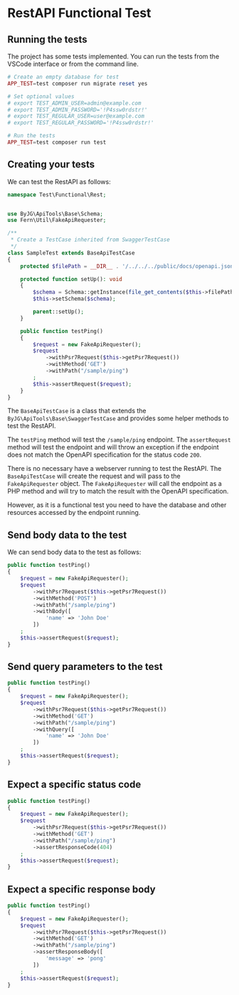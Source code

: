 # RestAPI Functional Test

## Running the tests

The project has some tests implemented. You can run the tests from the VSCode interface or from the command line.

```php
# Create an empty database for test
APP_TEST=test composer run migrate reset yes

# Set optional values
# export TEST_ADMIN_USER=admin@example.com
# export TEST_ADMIN_PASSWORD='!P4ssw0rdstr!'
# export TEST_REGULAR_USER=user@example.com
# export TEST_REGULAR_PASSWORD='!P4ssw0rdstr!'

# Run the tests
APP_TEST=test composer run test
```

## Creating your tests

We can test the RestAPI as follows:

```php
namespace Test\Functional\Rest;


use ByJG\ApiTools\Base\Schema;
use Fern\Util\FakeApiRequester;

/**
 * Create a TestCase inherited from SwaggerTestCase
 */
class SampleTest extends BaseApiTestCase
{
    protected $filePath = __DIR__ . '/../../../public/docs/openapi.json';

    protected function setUp(): void
    {
        $schema = Schema::getInstance(file_get_contents($this->filePath));
        $this->setSchema($schema);

        parent::setUp();
    }

    public function testPing()
    {
        $request = new FakeApiRequester();
        $request
            ->withPsr7Request($this->getPsr7Request())
            ->withMethod('GET')
            ->withPath("/sample/ping")
        ;
        $this->assertRequest($request);
    }
}
```

The `BaseApiTestCase` is a class that extends the `ByJG\ApiTools\Base\SwaggerTestCase` and provides some helper methods to test the RestAPI.

The `testPing` method will test the `/sample/ping` endpoint. The `assertRequest` method will test the endpoint and will throw an exception if the endpoint does not match the OpenAPI specification for the status code `200`.

There is no necessary have a webserver running to test the RestAPI. The `BaseApiTestCase` will create the request and will pass to the `FakeApiRequester` object. The `FakeApiRequester` will call the endpoint as a PHP method and will try to match the result with the OpenAPI specification.

However, as it is a functional test you need to have the database and other resources accessed by the endpoint running.

## Send body data to the test

We can send body data to the test as follows:

```php
public function testPing()
{
    $request = new FakeApiRequester();
    $request
        ->withPsr7Request($this->getPsr7Request())
        ->withMethod('POST')
        ->withPath("/sample/ping")
        ->withBody([
            'name' => 'John Doe'
        ])
    ;
    $this->assertRequest($request);
}
```

## Send query parameters to the test

```php
public function testPing()
{
    $request = new FakeApiRequester();
    $request
        ->withPsr7Request($this->getPsr7Request())
        ->withMethod('GET')
        ->withPath("/sample/ping")
        ->withQuery([
            'name' => 'John Doe'
        ])
    ;
    $this->assertRequest($request);
}
```

## Expect a specific status code

```php
public function testPing()
{
    $request = new FakeApiRequester();
    $request
        ->withPsr7Request($this->getPsr7Request())
        ->withMethod('GET')
        ->withPath("/sample/ping")
        ->assertResponseCode(404)
    ;
    $this->assertRequest($request);
}
```

## Expect a specific response body

```php
public function testPing()
{
    $request = new FakeApiRequester();
    $request
        ->withPsr7Request($this->getPsr7Request())
        ->withMethod('GET')
        ->withPath("/sample/ping")
        ->assertResponseBody([
            'message' => 'pong'
        ])
    ;
    $this->assertRequest($request);
}
```
